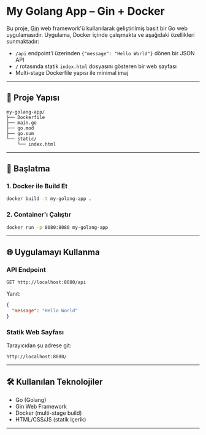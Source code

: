 # My Golang App – Gin + Docker

Bu proje, [Gin](https://github.com/gin-gonic/gin) web framework'ü kullanılarak geliştirilmiş basit bir Go web uygulamasıdır. Uygulama, Docker içinde çalışmakta ve aşağıdaki özellikleri sunmaktadır:

- `/api` endpoint'i üzerinden `{"message": "Hello World"}` dönen bir JSON API
- `/` rotasında statik `index.html` dosyasını gösteren bir web sayfası
- Multi-stage Dockerfile yapısı ile minimal imaj

---

## 📁 Proje Yapısı

```
my-golang-app/
├── Dockerfile
├── main.go
├── go.mod
├── go.sum
└── static/
    └── index.html
```

---

## 🚀 Başlatma

### 1. Docker ile Build Et

```bash
docker build -t my-golang-app .
```

### 2. Container'ı Çalıştır

```bash
docker run -p 8080:8080 my-golang-app
```

---

## 🌐 Uygulamayı Kullanma

### API Endpoint

```http
GET http://localhost:8080/api
```

Yanıt:

```json
{
  "message": "Hello World"
}
```

### Statik Web Sayfası

Tarayıcıdan şu adrese git:

```
http://localhost:8080/
```

---

## 🛠 Kullanılan Teknolojiler

- Go (Golang)
- Gin Web Framework
- Docker (multi-stage build)
- HTML/CSS/JS (statik içerik)

---
